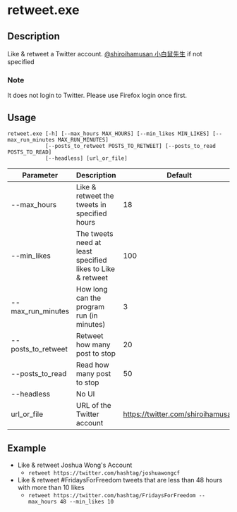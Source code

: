 # retweet.exe

## Description
Like & retweet a Twitter account. [@shiroihamusan 小白鼠先生](https://twitter.com/shiroihamusan) if not specified

### Note
It does not login to Twitter. Please use Firefox login once first.

## Usage
```
retweet.exe [-h] [--max_hours MAX_HOURS] [--min_likes MIN_LIKES] [--max_run_minutes MAX_RUN_MINUTES]
            [--posts_to_retweet POSTS_TO_RETWEET] [--posts_to_read POSTS_TO_READ] 
            [--headless] [url_or_file]
```
| Parameter         | Description    | Default                       |
|-------------------|----------------|------------------------------|
| --max_hours | Like & retweet the tweets in specified hours | 18    |
| --min_likes | The tweets need at least specified likes to Like & retweet | 100    |
| --max_run_minutes | How long can the program run (in minutes)| 3    |
| --posts_to_retweet | Retweet how many post to stop| 20    |
| --posts_to_read | Read how many post to stop | 50    |
| --headless | No UI |     |
| url_or_file | URL of the Twitter account | https://twitter.com/shiroihamusan    |

>

## Example
* Like & retweet Joshua Wong's Account
    * `retweet https://twitter.com/hashtag/joshuawongcf`
* Like & retweet #FridaysForFreedom tweets that are less than 48 hours with more than 10 likes
    * `retweet https://twitter.com/hashtag/FridaysForFreedom --max_hours 48 --min_likes 10`
